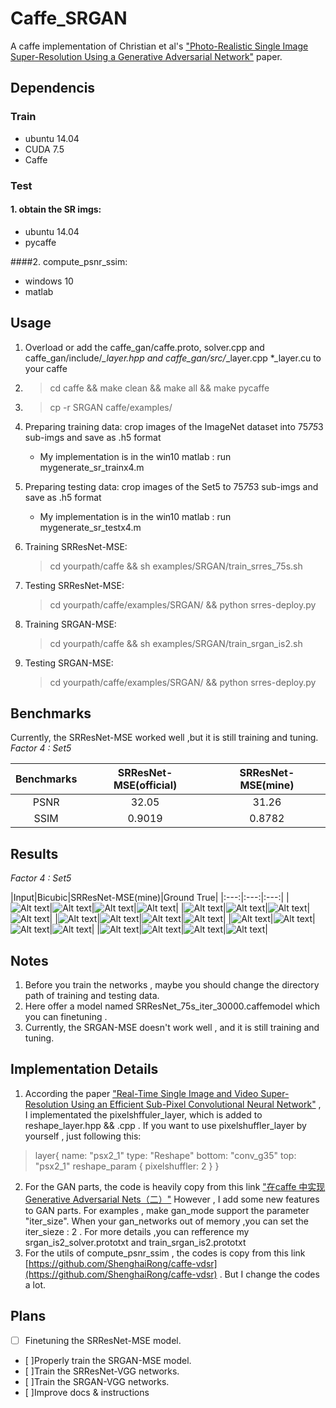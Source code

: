# Caffe_SRGAN #
A caffe implementation of Christian et al's ["Photo-Realistic Single Image Super-Resolution Using a Generative Adversarial Network"](https://arxiv.org/abs/1609.04802/ "https://arxiv.org/abs/1609.04802/") paper.
## Dependencis
### Train
* ubuntu 14.04
* CUDA 7.5
* Caffe

### Test ###
#### 1. obtain the SR imgs:
* ubuntu 14.04
* pycaffe

####2. compute\_psnr\_ssim:
* windows 10
* matlab

## Usage
1. Overload or add the caffe\_gan/caffe.proto, solver.cpp and  caffe\_gan/include/*_layer.hpp and caffe\_gan/src/*_layer.cpp *_layer.cu  to your caffe

2.   > cd caffe && make clean && make all && make pycaffe 

3. > cp -r SRGAN caffe/examples/ 
4. Preparing training data: crop images of the ImageNet dataset into 75*75*3 sub-imgs and save as .h5  format
   * My implementation is in the win10 matlab : run mygenerate_sr_trainx4.m

5. Preparing testing data: crop images of the Set5 to 75*75*3 sub-imgs and save as .h5 format
   * My implementation is in the win10 matlab : run mygenerate_sr_testx4.m
6. Training SRResNet-MSE:
   > cd yourpath/caffe && sh examples/SRGAN/train_srres_75s.sh

7. Testing SRResNet-MSE:
   > cd yourpath/caffe/examples/SRGAN/ && python srres-deploy.py 

8. Training SRGAN-MSE:
   > cd yourpath/caffe && sh examples/SRGAN/train_srgan_is2.sh 

9. Testing SRGAN-MSE:
   > cd yourpath/caffe/examples/SRGAN/ && python srres-deploy.py 

## Benchmarks
Currently, the SRResNet-MSE worked well ,but it is still training and tuning. 
 *Factor 4 : Set5*

 |Benchmarks|SRResNet-MSE(official)|SRResNet-MSE(mine)|
 |:---:|:---:|:---:|
 |PSNR|32.05|31.26|
 |SSIM|0.9019|0.8782|

## Results
*Factor 4 : Set5*

|Input|Bicubic|SRResNet-MSE(mine)|Ground True|
|:---:|:---:|:---:|
|![Alt text](./baby_LR.bmp)|![Alt text](./baby_bicubicx4.bmp)|![Alt text](./baby_srres_75s.bmp)|![Alt text](./baby_GT.bmp)|
|![Alt text](./bird_LR.bmp)|![Alt text](./bird_bicubicx4.bmp)|![Alt text](./bird_srres_75s.bmp)|![Alt text](./bird_GT.bmp)|
|![Alt text](./butterfly_LR.bmp)|![Alt text](./butterfly_bicubicx4.bmp)|![Alt text](./butterfly_srres_75s.bmp)|![Alt text](./butterfly_GT.bmp)|
|![Alt text](./head_LR.bmp)|![Alt text](./head_bicubic4.bmp)|![Alt text](./head_srres_75s.bmp)|![Alt text](./head_GT.bmp)|
|![Alt text](./woman_LR.bmp)|![Alt text](./woman_bicubicx4.bmp)|![Alt text](./woman_srres_75s.bmp)|![Alt text](./woman_GT.bmp)|


## Notes
1. Before you train the networks , maybe you should change the  directory path of training and testing data. 
2. Here offer a model named SRResNet_75s_iter_30000.caffemodel which you can finetuning .
3. Currently, the SRGAN-MSE doesn't work well , and it is still training and tuning. 

## Implementation Details
1.  According the paper ["Real-Time Single Image and Video Super-Resolution Using an Efficient
Sub-Pixel Convolutional Neural Network"](http://www.cv-foundation.org/openaccess/content_cvpr_2016/papers/Shi_Real-Time_Single_Image_CVPR_2016_paper.pdf) , I implementated the pixelshffuler_layer, which is added to reshape_layer.hpp && .cpp . If you want to use pixelshuffler_layer by yourself , just following this:
>layer{
	name: "psx2_1"
    type: "Reshape"
    bottom: "conv_g35"
    top: "psx2_1"
    reshape_param {
      pixelshuffler: 2
    }
}

2. For the GAN parts, the code is heavily copy from this link ["在caffe 中实现Generative Adversarial Nets（二）"](http://blog.csdn.net/seven_first/article/details/53100325) However , I add some new features to GAN parts. For examples , make gan_mode support the parameter "iter\_size". When your  gan_networks out of memory ,you can set the iter\_sieze : 2 . For more details ,you can refference my srgan_is2\_solver.prototxt and train_srgan_is2.prototxt
3. For the utils of compute_psnr\_ssim , the codes is copy from this link [https://github.com/ShenghaiRong/caffe-vdsr](https://github.com/ShenghaiRong/caffe-vdsr) . But I change the codes a lot.

## Plans
* [ ] Finetuning the SRResNet-MSE model.
* [ ]Properly train the SRGAN-MSE model.
* [ ]Train the SRResNet-VGG networks.
* [ ]Train the SRGAN-VGG networks.
* [ ]Improve docs & instructions







     


